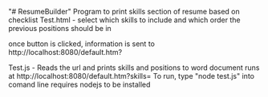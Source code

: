 "# ResumeBuilder" 
Program to print skills section of resume based on checklist
Test.html - select which skills to include and which order the previous positions should be in

once button is clicked, information is sent to http://localhost:8080/default.htm?


Test.js - Reads the url and prints skills and positions to word document
runs at http://localhost:8080/default.htm?skills=
To run, type "node test.js" into comand line
requires nodejs to be installed

